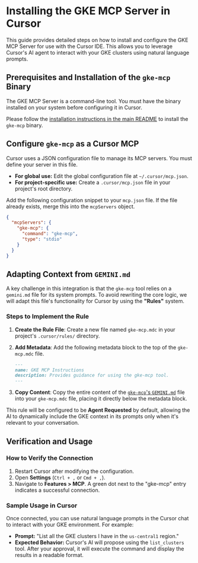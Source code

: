 # Installing the GKE MCP Server in Cursor

This guide provides detailed steps on how to install and configure the GKE MCP Server for use with the Cursor IDE. This allows you to leverage Cursor's AI agent to interact with your GKE clusters using natural language prompts.

## Prerequisites and Installation of the `gke-mcp` Binary

The GKE MCP Server is a command-line tool. You must have the binary installed on your system before configuring it in Cursor.

Please follow the [installation instructions in the main README](../../README.md#install-the-mcp-server) to install the `gke-mcp` binary.

## Configure `gke-mcp` as a Cursor MCP

Cursor uses a JSON configuration file to manage its MCP servers. You must define your server in this file.

- **For global use:** Edit the global configuration file at `~/.cursor/mcp.json`.
- **For project-specific use:** Create a `.cursor/mcp.json` file in your project's root directory.

Add the following configuration snippet to your `mcp.json` file. If the file already exists, merge this into the `mcpServers` object.

```json
{
  "mcpServers": {
    "gke-mcp": {
      "command": "gke-mcp",
      "type": "stdio"
    }
  }
}
```

## Adapting Context from `GEMINI.md`

A key challenge in this integration is that the `gke-mcp` tool relies on a `gemini.md` file for its system prompts. To avoid rewriting the core logic, we will adapt this file's functionality for Cursor by using the **"Rules"** system.

### Steps to Implement the Rule

1.  **Create the Rule File**: Create a new file named `gke-mcp.mdc` in your project's `.cursor/rules/` directory.

2.  **Add Metadata**: Add the following metadata block to the top of the `gke-mcp.mdc` file.

    ```markdown
    ---
    name: GKE MCP Instructions
    description: Provides guidance for using the gke-mcp tool.
    ---
    ```

3.  **Copy Content**: Copy the entire content of the [`gke-mcp`'s `GEMINI.md`](../../pkg/install/GEMINI.md) file into your `gke-mcp.mdc` file, placing it directly below the metadata block.

This rule will be configured to be **Agent Requested** by default, allowing the AI to dynamically include the GKE context in its prompts only when it's relevant to your conversation.

## Verification and Usage

### How to Verify the Connection

1.  Restart Cursor after modifying the configuration.
2.  Open **Settings** (`Ctrl + ,` or `Cmd + ,`).
3.  Navigate to **Features \> MCP**. A green dot next to the "gke-mcp" entry indicates a successful connection.

### Sample Usage in Cursor

Once connected, you can use natural language prompts in the Cursor chat to interact with your GKE environment. For example:

- **Prompt:** "List all the GKE clusters I have in the `us-central1` region."
- **Expected Behavior:** Cursor's AI will propose using the `list_clusters` tool. After your approval, it will execute the command and display the results in a readable format.
